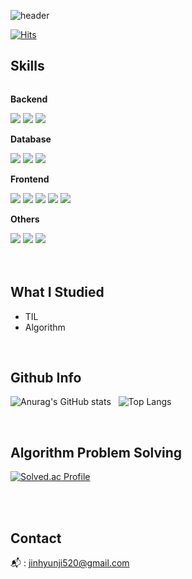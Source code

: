 ![header](https://capsule-render.vercel.app/api?type=waving&height=190&text=It's%20Profile&fontSize=40&animation=twinkling&fontColor=ffff)

[![Hits](https://hits.seeyoufarm.com/api/count/incr/badge.svg?url=https%3A%2F%2Fgithub.com%2FJinHyunji&count_bg=%23626262&title_bg=%23DE94FF&icon=github.svg&icon_color=%23FFFFFF&title=hits&edge_flat=false)](https://hits.seeyoufarm.com)

<h2>Skills</h2>
<div style="display:flex; flex-direction:column; align-items:flex-start;">
    <!-- Backend -->
    <p><strong>Backend</strong></p>
    <div>
        <img src="https://img.shields.io/badge/Java-007396?style=for-the-badge&logo=Java&logoColor=white"> 
        <img src="https://img.shields.io/badge/Spring-6DB33F?style=for-the-badge&logo=spring&logoColor=white"> 
        <img src="https://img.shields.io/badge/Spring Boot-6DB33F?style=for-the-badge&logo=spring boot&logoColor=white"> 
    </div>
    <!-- Database -->
    <p><strong>Database</strong></p>
    <div>
        <img src="https://img.shields.io/badge/mysql-4479A1?style=for-the-badge&logo=mysql&logoColor=white"> 
        <img src="https://img.shields.io/badge/oracle-F80000?style=for-the-badge&logo=oracle&logoColor=white"> 
        <img src="https://img.shields.io/badge/firebase-FFCA28?style=for-the-badge&logo=firebase&logoColor=white">
    </div>
    <!-- Frontend -->
    <p><strong>Frontend</strong></p>
    <div>
        <img src="https://img.shields.io/badge/Vue.js-4FC08D?style=flat-square&logo=vuedotjs&logoColor=white"> 
        <img src="https://img.shields.io/badge/html5-E34F26?style=flat-square&logo=html5&logoColor=white"> 
        <img src="https://img.shields.io/badge/css-1572B6?style=flat-square&logo=css3&logoColor=white"> 
        <img src="https://img.shields.io/badge/javascript-F7DF1E?style=flat-square&logo=javascript&logoColor=black"> 
        <img src="https://img.shields.io/badge/bootstrap-7952B3?style=flat-square&logo=bootstrap&logoColor=white">
    </div>
    <!-- Others -->
    <p><strong>Others</strong></p>
    <div>
        <img src="https://img.shields.io/badge/Dart-0175C2?style=flat-square&logo=dart&logoColor=white">
        <img src="https://img.shields.io/badge/Flutter-02569B?style=flat-square&logo=flutter&logoColor=white">
        <img src="https://img.shields.io/badge/python-3776AB?style=flat-square&logo=python&logoColor=white"> 
</div><br>
</div>

<br>


<h2>What I Studied</h2>

- TIL
- Algorithm

<br>


<h2>Github Info</h2>

![Anurag's GitHub stats](https://github-readme-stats.vercel.app/api?username=JinHyunji&show_icons=true&theme=radical) &nbsp; ![Top Langs](https://github-readme-stats.vercel.app/api/top-langs/?username=JinHyunji&layout=compact&theme=radical) 

<br>


<h2>Algorithm Problem Solving</h2> 

[![Solved.ac Profile](http://mazassumnida.wtf/api/v2/generate_badge?boj=ttn3230)](https://solved.ac/ttn3230/)


<br>
<br>

<h2>Contact</h2>

📬 : jinhyunji520@gmail.com
